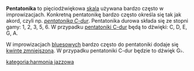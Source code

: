 **Pentatonika** to pięciodźwiękowa [skala](skala "wikilink") używana
bardzo często w improwizacjach. Konkretną pentatonikę bardzo często
określa się tak jak akord, czyli np. *[pentatonika
C-dur](pentatonika_C-dur "wikilink")*. Pentatonika durowa składa się ze
stopni gamy: 1, 2, 3, 5, 6. W przypadku [pentatoniki
C-dur](pentatonika_C-dur "wikilink") będą to dźwięki: C, D, E, G, A.

W improwizacjach [bluesowych](blues "wikilink") bardzo często do
pentatoniki dodaje się [kwintę
zmniejszoną](kwinta_zmniejszona "wikilink"). W przypadku pentatoniki
C-dur będzie to dźwięk G♭.

[kategoria:harmonia jazzowa](kategoria:harmonia_jazzowa "wikilink")